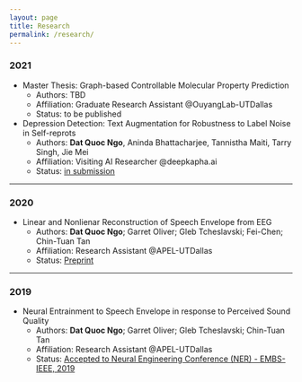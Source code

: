 ```yaml
---
layout: page
title: Research
permalink: /research/
---
```


### 2021
- Master Thesis: Graph-based Controllable Molecular Property Prediction
  - Authors: TBD
  - Affiliation: Graduate Research Assistant @OuyangLab-UTDallas
  - Status: to be published
- Depression Detection: Text Augmentation for Robustness to Label Noise in Self-reprots
  - Authors: **Dat Quoc Ngo**, Aninda Bhattacharjee, Tannistha Maiti, Tarry Singh, Jie Mei
  - Affiliation: Visiting AI Researcher @deepkapha.ai
  - Status: [in submission](https://github.com/quocdat32461997/quocdat32461997.github.io/blob/master/assets/ACL_IJCNLP_2021___Final.pdf)

---

### 2020
- Linear and Nonlienar Reconstruction of Speech Envelope from EEG
  - Authors: **Dat Quoc Ngo**; Garret Oliver; Gleb Tcheslavski; Fei-Chen; Chin-Tuan Tan
  - Affiliation: Research Assistant @APEL-UTDallas
  - Status: [Preprint](assets/linear_and_nonlinear_reconstruction_of_speech_envelope_from_eeg.pdf)

---

### 2019
- Neural Entrainment to Speech Envelope in response to Perceived Sound Quality
  - Authors: **Dat Quoc Ngo**; Garret Oliver; Gleb Tcheslavski; Chin-Tuan Tan
  - Affiliation: Research Assistant @APEL-UTDallas
  - Status: [Accepted to Neural Engineering Conference (NER) - EMBS-IEEE, 2019](https://ieeexplore.ieee.org/document/8717078)

